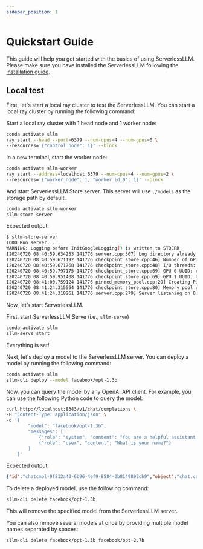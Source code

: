 ```yaml
---
sidebar_position: 1
---
```


# Quickstart Guide

This guide will help you get started with the basics of using ServerlessLLM. Please make sure you have installed the ServerlessLLM following the [installation guide](./installation.md).

## Local test
First, let's start a local ray cluster to test the ServerlessLLM. You can start a local ray cluster by running the following command:

Start a local ray cluster with 1 head node and 1 worker node:
```bash
conda activate sllm
ray start --head --port=6379 --num-cpus=4 --num-gpus=0 \
--resources='{"control_node": 1}' --block
```

In a new terminal, start the worker node:
```bash
conda activate sllm-worker
ray start --address=localhost:6379 --num-cpus=4 --num-gpus=2 \
--resources='{"worker_node": 1, "worker_id_0": 1}' --block
```

And start ServerlessLLM Store server. This server will use `./models` as the storage path by default.

```bash
conda activate sllm-worker
sllm-store-server
```

Expected output:
```bash
$ sllm-store-server
TODO Run server...
WARNING: Logging before InitGoogleLogging() is written to STDERR
I20240720 08:40:59.634253 141776 server.cpp:307] Log directory already exists.
I20240720 08:40:59.671192 141776 checkpoint_store.cpp:46] Number of GPUs: 2
I20240720 08:40:59.671768 141776 checkpoint_store.cpp:48] I/O threads: 4, chunk size: 32MB
I20240720 08:40:59.797175 141776 checkpoint_store.cpp:69] GPU 0 UUID: cef23f2a-71f7-44f3-8246-5ebd870755e7
I20240720 08:40:59.951408 141776 checkpoint_store.cpp:69] GPU 1 UUID: bbd10d20-aed8-4324-8b2e-7b6e54aaca0e
I20240720 08:41:00.759124 141776 pinned_memory_pool.cpp:29] Creating PinnedMemoryPool with 1024 buffers of 33554432 bytes
I20240720 08:41:24.315564 141776 checkpoint_store.cpp:80] Memory pool created with 32GB
I20240720 08:41:24.318261 141776 server.cpp:279] Server listening on 0.0.0.0:8073
```

Now, let’s start ServerlessLLM.

First, start ServerlessLLM Serve (i.e., `sllm-serve`)

```bash
conda activate sllm
sllm-serve start
```

Everything is set!

Next, let's deploy a model to the ServerlessLLM server. You can deploy a model by running the following command:

```bash
conda activate sllm
sllm-cli deploy --model facebook/opt-1.3b
```

Now, you can query the model by any OpenAI API client. For example, you can use the following Python code to query the model:
```bash
curl http://localhost:8343/v1/chat/completions \
-H "Content-Type: application/json" \
-d '{
        "model": "facebook/opt-1.3b",
        "messages": [
            {"role": "system", "content": "You are a helpful assistant."},
            {"role": "user", "content": "What is your name?"}
        ]
    }'
```
Expected output:
```json
{"id":"chatcmpl-9f812a40-6b96-4ef9-8584-0b8149892cb9","object":"chat.completion","created":1720021153,"model":"facebook/opt-1.3b","choices":[{"index":0,"message":{"role":"assistant","content":"system: You are a helpful assistant.\nuser: What is your name?\nsystem: I am a helpful assistant.\n"},"logprobs":null,"finish_reason":"stop"}],"usage":{"prompt_tokens":16,"completion_tokens":26,"total_tokens":42}}
```

To delete a deployed model, use the following command:

```bash
sllm-cli delete facebook/opt-1.3b
```

This will remove the specified model from the ServerlessLLM server.

You can also remove several models at once by providing multiple model names separated by spaces:

```bash
sllm-cli delete facebook/opt-1.3b facebook/opt-2.7b
```
